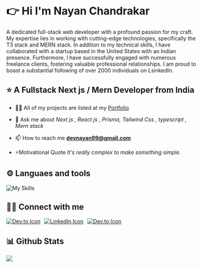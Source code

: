 <h1 align="left" >👉 Hi I'm Nayan Chandrakar</h1>
<p>
A dedicated full-stack web developer with a profound passion for my craft. My expertise lies in working with cutting-edge technologies, specifically the T3 stack and MERN stack. In addition to my technical skills, I have collaborated with a startup based in the United States with an Indian presence. Furthermore, I have successfully engaged with numerous freelance clients, fostering valuable professional relationships. I am proud to boast a substantial following of over 2000 individuals on LsinkedIn.
</p>

<h2 align="left">⭐ A Fullstack Next js / Mern Developer from India</h2>

- 👨‍💻 All of my projects are listed at my [Portfolio](https://nayanchandrakar.vercel.app/)

- 💬 Ask me about _<i> Next js , React js , Prisma, Tailwind Css , typescript , Mern stack</i>_

- 📫 How to reach me **devnayan99@gmail.com**

- ⚡Motivational Quote <i>It's really complex to make something simple.</i>
  <br/>

<h2>⚙️ Languaes and tools</h2>

![My Skills](https://skillicons.dev/icons?i=nextjs,react,prisma,typescript,tailwind,nodejs,expressjs,docker,firebase,github,git,html,js,c,cpp,css,mongodb,postgres,figma,vercel,vite,vscode,webpack,bash)

<h2>🧑‍💻 Connect with me</h2>

<p style="display: flex; flex-direction: row; gap: 10px;">
<a href="https://twitter.com/NayanProgrammer" target="blank">
<img src="https://skillicons.dev/icons?i=twitter" alt="Dev.to Icon" >
</a>
<a href="https://www.linkedin.com/in/nayan-chandrakar" target="blank" >
<img src="https://skillicons.dev/icons?i=linkedin" alt="LinkedIn Icon" >
</a>
<a href="https://dev.to/nayan0000" target="blank">
<img src="https://skillicons.dev/icons?i=devto" alt="Dev.to Icon" >
</a>
</p>

<h2>📊 Github Stats</h2>

![](https://github-readme-streak-stats.herokuapp.com/?user=Nayanchandrakar&theme=dark&hide_border=false)<br/><br/>
